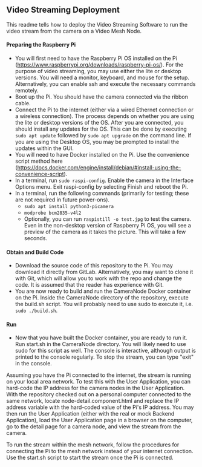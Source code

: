 ## Video Streaming Deployment
This readme tells how to deploy the Video Streaming Software to run the video stream from the camera on a Video Mesh Node.

#### Preparing the Raspberry Pi
- You will first need to have the Raspberry Pi OS installed on the Pi (https://www.raspberrypi.org/downloads/raspberry-pi-os/). For the purpose of video streaming, you may use either the lite or desktop versions. You will need a monitor, keyboard, and mouse for the setup. Alternatively, you can enable ssh and execute the necessary commands remotely.
- Boot up the Pi. You should have the camera connected via the ribbon cable.
- Connect the Pi to the internet (either via a wired Ethernet connection or a wireless connection). The process depends on whether you are using the lite or desktop versions of the OS. After you are connected, you should install any updates for the OS. This can be done by executing `sudo apt update` followed by `sudo apt upgrade` on the command line. If you are using the Desktop OS, you may be prompted to install the updates within the GUI.
- You will need to have Docker installed on the Pi. Use the convenience script method here (https://docs.docker.com/engine/install/debian/#install-using-the-convenience-script).
- In a terminal, run `sudo raspi-config`. Enable the camera in the Interface Options menu. Exit raspi-config by selecting Finish and reboot the Pi.
- In a terminal, run the following commands (primarily for testing; these are not required in future power-ons).
    - `sudo apt install python3-picamera`
    - `modprobe bcm2835-v4l2`
    - Optionally, you can run `raspistill -o test.jpg` to test the camera. Even in the non-desktop version of Raspberry Pi OS, you will see a preview of the camera as it takes the picture. This will take a few seconds.

#### Obtain and Build Code
- Download the source code of this repository to the Pi. You may download it directly from GitLab. Alternatively, you may want to clone it with Git, which will allow you to work with the repo and change the code. It is assumed that the reader has experience with Git.
- You are now ready to build and run the CameraNode Docker container on the Pi. Inside the CameraNode directory of the repository, execute the build.sh script. You will probably need to use sudo to execute it, i.e. `sudo ./build.sh`.

#### Run
- Now that you have built the Docker container, you are ready to run it. Run start.sh in the CameraNode directory. You will likely need to use sudo for this script as well. The console is interactive, although output is printed to the console regularly. To stop the stream, you can type "exit" in the console.

Assuming you have the Pi connected to the internet, the stream is running on your local area network. To test this with the User Application, you can hard-code the IP address for the camera nodes in the User Application. With the repository checked out on a personal computer connected to the same network, locate node-detail.component.html and replace the IP address variable with the hard-coded value of the Pi's IP address. You may then run the User Application (either with the real or mock Backend Application), load the User Application page in a browser on the computer, go to the detail page for a camera node, and view the stream from the camera.

To run the stream within the mesh network, follow the procedures for connecting the Pi to the mesh network instead of your internet connection. Use the start.sh script to start the stream once the Pi is connected.